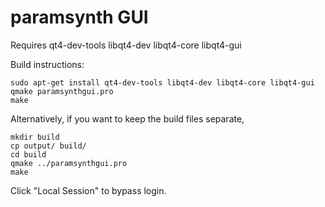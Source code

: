# paramsynth GUI

Requires qt4-dev-tools libqt4-dev libqt4-core libqt4-gui

Build instructions:

```
sudo apt-get install qt4-dev-tools libqt4-dev libqt4-core libqt4-gui
qmake paramsynthgui.pro 
make
```

Alternatively, if you want to keep the build files separate,
```
mkdir build
cp output/ build/
cd build
qmake ../paramsynthgui.pro
make
```

Click "Local Session" to bypass login.
